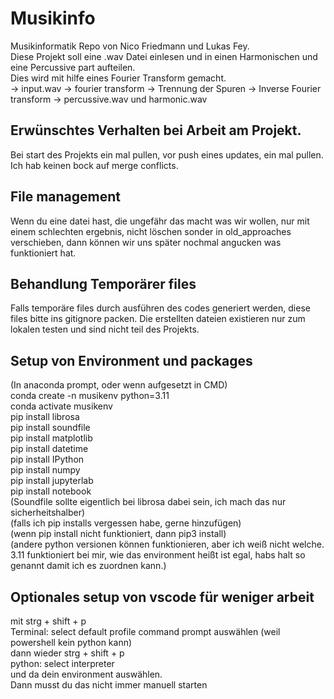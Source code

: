 # Musikinfo

Musikinformatik Repo von Nico Friedmann und Lukas Fey.\
Diese Projekt soll eine .wav Datei einlesen und in einen Harmonischen und eine Percussive part aufteilen.\
Dies wird mit hilfe eines Fourier Transform gemacht.\
-> input.wav -> fourier transform -> Trennung der Spuren -> Inverse Fourier transform -> percussive.wav und harmonic.wav

## Erwünschtes Verhalten bei Arbeit am Projekt.
Bei start des Projekts ein mal pullen, vor push eines updates, ein mal pullen.\
Ich hab keinen bock auf merge conflicts.
## File management
Wenn du eine datei hast, die ungefähr das macht was wir wollen, nur mit einem schlechten ergebnis, nicht löschen sonder in old_approaches verschieben, dann können wir uns später nochmal angucken was funktioniert hat.

## Behandlung Temporärer files
Falls temporäre files durch ausführen des codes generiert werden, diese files bitte ins gitignore packen. Die erstellten dateien existieren nur zum lokalen testen und sind nicht teil des Projekts.

## Setup von Environment und packages
(In anaconda prompt, oder wenn aufgesetzt in CMD)\
conda create -n musikenv python=3.11\
conda activate musikenv\
pip install librosa\
pip install soundfile\
pip install matplotlib\
pip install datetime\
pip install IPython\
pip install numpy\
pip install jupyterlab\
pip install notebook\
(Soundfile sollte eigentlich bei librosa dabei sein, ich mach das nur sicherheitshalber)\
(falls ich pip installs vergessen habe, gerne hinzufügen)\
(wenn pip install nicht funktioniert, dann pip3 install)\
(andere python versionen können funktionieren, aber ich weiß nicht welche. 3.11 funktioniert bei mir, wie das environment heißt ist egal, habs halt so genannt damit ich es zuordnen kann.)

## Optionales setup von vscode für weniger arbeit
mit strg + shift + p \
Terminal: select default profile command prompt auswählen (weil powershell kein python kann)\
dann wieder strg + shift + p\
python: select interpreter\
und da dein environment auswählen.\
Dann musst du das nicht immer manuell starten

